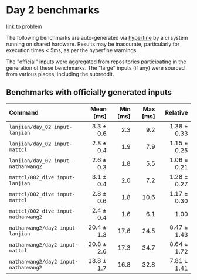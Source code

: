 # Day 2 benchmarks

[link to problem](http://adventofcode.com/2021/day/2)

The following benchmarks are auto-generated via [hyperfine](https://github.com/sharkdp/hyperfine) by a ci system running on shared hardware. Results may be inaccurate, particularly for execution times < 5ms, as per the hyperfine warnings.

The "official" inputs were aggregated from repositories participating in the generation of these benchmarks. The "large" inputs (if any) were sourced from various places, including the subreddit.

## Benchmarks with officially generated inputs
| Command | Mean [ms] | Min [ms] | Max [ms] | Relative |
|:---|---:|---:|---:|---:|
| `lanjian/day_02 input-lanjian` | 3.3 ± 0.6 | 2.3 | 9.2 | 1.38 ± 0.33 |
| `lanjian/day_02 input-mattcl` | 2.8 ± 0.4 | 1.9 | 7.9 | 1.15 ± 0.25 |
| `lanjian/day_02 input-nathanwang2` | 2.6 ± 0.3 | 1.8 | 5.5 | 1.06 ± 0.21 |
| `mattcl/002_dive input-lanjian` | 3.1 ± 0.4 | 2.0 | 7.2 | 1.28 ± 0.27 |
| `mattcl/002_dive input-mattcl` | 2.8 ± 0.6 | 1.8 | 10.6 | 1.17 ± 0.30 |
| `mattcl/002_dive input-nathanwang2` | 2.4 ± 0.4 | 1.6 | 6.1 | 1.00 |
| `nathanwang2/day2 input-lanjian` | 20.4 ± 1.3 | 17.6 | 24.5 | 8.47 ± 1.43 |
| `nathanwang2/day2 input-mattcl` | 20.8 ± 2.6 | 17.3 | 34.7 | 8.64 ± 1.72 |
| `nathanwang2/day2 input-nathanwang2` | 18.8 ± 1.7 | 16.8 | 32.8 | 7.81 ± 1.41 |
